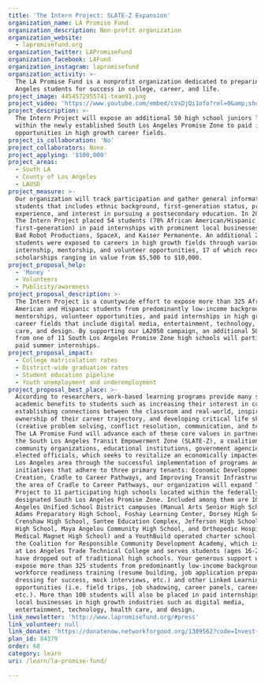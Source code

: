 ```yaml
---
title: 'The Intern Project: SLATE-Z Expansion'
organization_name: LA Promise Fund
organization_description: Non-profit organization
organization_website:
  - lapromisefund.org
organization_twitter: LAPromiseFund
organization_facebook: LAFund
organization_instagram: lapromisefund
organization_activity: >-
  The LA Promise Fund is a nonprofit organization dedicated to preparing Los
  Angeles students for success in college, career, and life.
project_image: 4454572955741-team91.png
project_video: 'https://www.youtube.com/embed/cVxDjQi1ofo?rel=0&amp;showinfo=0'
project_description: >-
  The Intern Project will expose an additional 50 high school juniors located
  within the newly established South Los Angeles Promise Zone to paid internship
  opportunities in high growth career fields.
project_is_collaboration: 'No'
project_collaborators: None.
project_applying: '$100,000'
project_areas:
  - South LA
  - County of Los Angeles
  - LAUSD
project_measure: >-
  Our organization will track participation and gather general information about
  students that includes ethnic background, first-generation status, prior work
  experience, and interest in pursuing a postsecondary education. In 2015-2016,
  The Intern Project placed 54 students (70% African American/Hispanic and 30%
  first-generation) in paid internships with prominent local businesses such as
  Bad Robot Productions, SpaceX, and Kaiser Permanente. An additional 200
  students were exposed to careers in high growth fields through various
  internship, mentorship, and volunteer opportunities, 17 of which received
  scholarships ranging in value from $5,500 to $10,000.
project_proposal_help:
  - 'Money '
  - Volunteers
  - Publicity/awareness
project_proposal_description: >-
  The Intern Project is a countywide effort to expose more than 325 African
  American and Hispanic students from predominantly low-income backgrounds to
  mentorships, volunteer opportunities, and paid internships in high growth
  career fields that include digital media, entertainment, technology, health
  care, and design. By supporting our LA2050 campaign, an additional 50 students
  from one of 11 South Los Angeles Promise Zone high schools will participate in
  paid summer internships.
project_proposal_impact:
  - College matriculation rates
  - District-wide graduation rates
  - Student education pipeline
  - Youth unemployment and underemployment
project_proposal_best_place: >-
  According to researchers, work-based learning programs provide many social and
  academic benefits to students such as increasing their interest in college,
  establishing connections between the classroom and real-world, inspiring
  ownership of their career trajectory, and developing critical life skills
  (creative problem solving, conflict resolution, communication, and teamwork).
  The LA Promise Fund will advance each of these core values in partnership with
  the South Los Angeles Transit Empowerment Zone (SLATE-Z), a coalition of
  community organizations, educational institutions, government agencies, and
  elected officials, which seeks to revitalize an economically impacted South
  Los Angeles area through the successful implementation of programs and
  initiatives that adhere to three primary tenants: Economic Development and Job
  Creation, Cradle to Career Pathways, and Improving Transit Infrastructure. In
  the area of Cradle to Career Pathways, our organization will expand The Intern
  Project to 11 participating high schools located within the federally
  designated South Los Angeles Promise Zone. Included among them are 10 Los
  Angeles Unified School District campuses (Manual Arts Senior High School, West
  Adams Preparatory High School, Foshay Learning Center, Dorsey High School,
  Crenshaw High School, Santee Education Complex, Jefferson High School, Fremont
  High School, Maya Angelou Community High School, and Orthopedic Hospital
  Medical Magnet High School) and a YouthBuild operated charter school known as
  the Coalition for Responsible Community Development Academy, which is located
  at Los Angeles Trade Technical College and serves students (ages 16-24) who
  have dropped out of traditional high schools. Your generous support will help
  expose more than 325 students from predominantly low-income backgrounds to
  workforce readiness training (resume building, job application preparation,
  dressing for success, mock interviews, etc.) and other Linked Learning
  opportunities (i.e. field trips, job shadowing, career panels, career fair,
  etc.). More than 100 students will also be placed in paid internships with
  local businesses in high growth industries such as digital media,
  entertainment, technology, health care, and design.
link_newsletter: 'http://www.lapromisefund.org/#press'
link_volunteer: null
link_donate: 'https://donatenow.networkforgood.org/1389562?code=Invest+in+L.A.+page'
plan_id: 84379
order: 68
category: learn
uri: /learn/la-promise-fund/

---
```

